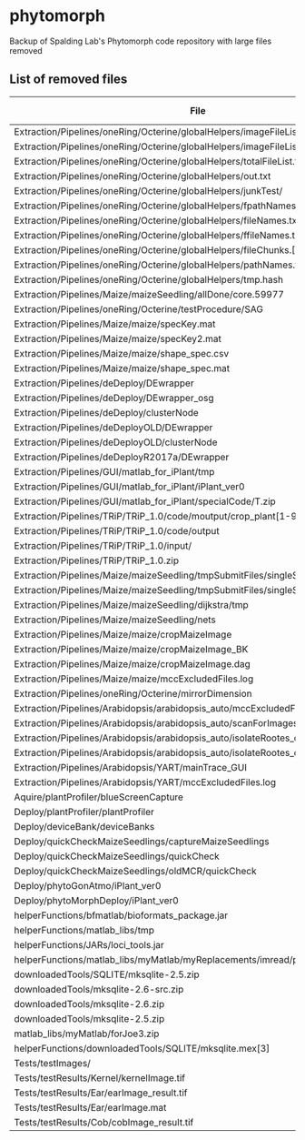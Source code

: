 # phytomorph
Backup of Spalding Lab's Phytomorph code repository with large files removed

## List of removed files
| **File**                                                                        | **Size (MB)** |
| ---                                                                             | :---:         |
| Extraction/Pipelines/oneRing/Octerine/globalHelpers/imageFileList.txt           | 1400          |
| Extraction/Pipelines/oneRing/Octerine/globalHelpers/imageFileList.hash          | 954           |
| Extraction/Pipelines/oneRing/Octerine/globalHelpers/totalFileList.txt           | 694           |
| Extraction/Pipelines/oneRing/Octerine/globalHelpers/out.txt                     | 694           |
| Extraction/Pipelines/oneRing/Octerine/globalHelpers/junkTest/                   | 531           |
| Extraction/Pipelines/oneRing/Octerine/globalHelpers/fpathNames.txt              | 176           |
| Extraction/Pipelines/oneRing/Octerine/globalHelpers/fileNames.txt               | 138           |
| Extraction/Pipelines/oneRing/Octerine/globalHelpers/ffileNames.txt              | 76            |
| Extraction/Pipelines/oneRing/Octerine/globalHelpers/fileChunks.[00-14]          | 675           |
| Extraction/Pipelines/oneRing/Octerine/globalHelpers/pathNames.txt[00-14]        | 180           |
| Extraction/Pipelines/oneRing/Octerine/globalHelpers/tmp.hash                    | 8             |
| Extraction/Pipelines/Maize/maizeSeedling/allDone/core.59977                     | 2000          |
| Extraction/Pipelines/oneRing/Octerine/testProcedure/SAG                         | 1800          |
| Extraction/Pipelines/Maize/maize/specKey.mat                                    | 70            |
| Extraction/Pipelines/Maize/maize/specKey2.mat                                   | 70            |
| Extraction/Pipelines/Maize/maize/shape_spec.csv                                 | 43            |
| Extraction/Pipelines/Maize/maize/shape_spec.mat                                 | 38            |
| Extraction/Pipelines/deDeploy/DEwrapper                                         | 103           |
| Extraction/Pipelines/deDeploy/DEwrapper_osg                                     | 103           |
| Extraction/Pipelines/deDeploy/clusterNode                                       | 101           |
| Extraction/Pipelines/deDeployOLD/DEwrapper                                      | 101           |
| Extraction/Pipelines/deDeployOLD/clusterNode                                    | 101           |
| Extraction/Pipelines/deDeployR2017a/DEwrapper                                   | 107           |
| Extraction/Pipelines/GUI/matlab_for_iPlant/tmp                                  | 100           |
| Extraction/Pipelines/GUI/matlab_for_iPlant/iPlant_ver0                          | 100           |
| Extraction/Pipelines/GUI/matlab_for_iPlant/specialCode/T.zip                    | 15            |
| Extraction/Pipelines/TRiP/TRiP_1.0/code/moutput/crop_plant[1-9]                 | 96            |
| Extraction/Pipelines/TRiP/TRiP_1.0/code/output                                  | 63            |
| Extraction/Pipelines/TRiP/TRiP_1.0/input/                                       | 9             |
| Extraction/Pipelines/TRiP/TRiP_1.0.zip                                          | 120           |
| Extraction/Pipelines/Maize/maizeSeedling/tmpSubmitFiles/singleSeedlingImage     | 9             |
| Extraction/Pipelines/Maize/maizeSeedling/tmpSubmitFiles/singleSeedlingImage.dag | 5             |
| Extraction/Pipelines/Maize/maizeSeedling/dijkstra/tmp                           | 3             |
| Extraction/Pipelines/Maize/maizeSeedling/nets                                   | 2             |
| Extraction/Pipelines/Maize/maize/cropMaizeImage                                 | 3             |
| Extraction/Pipelines/Maize/maize/cropMaizeImage_BK                              | 2             |
| Extraction/Pipelines/Maize/maize/cropMaizeImage.dag                             | 2             |
| Extraction/Pipelines/Maize/maize/mccExcludedFiles.log                           | 0.9           |
| Extraction/Pipelines/oneRing/Octerine/mirrorDimension                           | 34            |
| Extraction/Pipelines/Arabidopsis/arabidopsis_auto/mccExcludedFiles.log          | 10            |
| Extraction/Pipelines/Arabidopsis/arabidopsis_auto/scanForImages                 | 7             |
| Extraction/Pipelines/Arabidopsis/arabidopsis_auto/isolateRootes_overStack       | 7             |
| Extraction/Pipelines/Arabidopsis/arabidopsis_auto/isolateRootes_overStack.dag   | 0.5           |
| Extraction/Pipelines/Arabidopsis/YART/mainTrace_GUI                             | 2             |
| Extraction/Pipelines/Arabidopsis/YART/mccExcludedFiles.log                      | 0.6           |
| Aquire/plantProfiler/blueScreenCapture                                          | 97            |
| Deploy/plantProfiler/plantProfiler                                              | 97            |
| Deploy/deviceBank/deviceBanks                                                   | 100           |
| Deploy/quickCheckMaizeSeedlings/captureMaizeSeedlings                           | 97            |
| Deploy/quickCheckMaizeSeedlings/quickCheck                                      | 97            |
| Deploy/quickCheckMaizeSeedlings/oldMCR/quickCheck                               | 8             |
| Deploy/phytoGonAtmo/iPlant_ver0                                                 | 9             |
| Deploy/phytoMorphDeploy/iPlant_ver0                                             | 9             |
| helperFunctions/bfmatlab/bioformats_package.jar                                 | 30            |
| helperFunctions/matlab_libs/tmp                                                 | 0.4           |
| helperFunctions/JARs/loci_tools.jar                                             | 10            |
| helperFunctions/matlab_libs/myMatlab/myReplacements/imread/private/[32].mexa64  | 3             |
| downloadedTools/SQLITE/mksqlite-2.5.zip                                         | 2             |
| downloadedTools/mksqlite-2.6-src.zip                                            | 5             |
| downloadedTools/mksqlite-2.6.zip                                                | 3             |
| downloadedTools/mksqlite-2.5.zip                                                | 2             |
| matlab_libs/myMatlab/forJoe3.zip                                                | 1             |
| helperFunctions/downloadedTools/SQLITE/mksqlite.mex[3]                          | 3             |
| Tests/testImages/                                                               | 438           |
| Tests/testResults/Kernel/kernelImage.tif                                        | 3             |
| Tests/testResults/Ear/earImage_result.tif                                       | 2             |
| Tests/testResults/Ear/earImage.mat                                              | 1             |
| Tests/testResults/Cob/cobImage_result.tif                                       | 2             |
